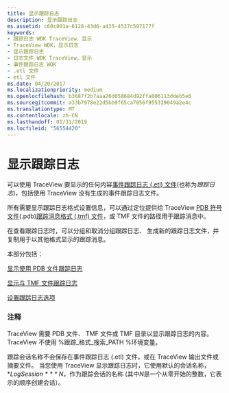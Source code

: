 ```yaml
---
title: 显示跟踪日志
description: 显示跟踪日志
ms.assetid: c60c801a-6128-43d6-a435-4537c597177f
keywords:
- 跟踪日志 WDK TraceView，显示
- TraceView WDK，显示日志
- 显示跟踪日志
- 日志文件 WDK TraceView，显示
- 事件跟踪日志 WDK
- .etl 文件
- etl 文件
ms.date: 04/20/2017
ms.localizationpriority: medium
ms.openlocfilehash: b3687f2b7aaa26d058684d92ffa006113ddeb5e6
ms.sourcegitcommit: a33b7978e22d5bb9f65ca7056f955319049a2e4c
ms.translationtype: MT
ms.contentlocale: zh-CN
ms.lasthandoff: 01/31/2019
ms.locfileid: "56554420"
---
```

# <a name="displaying-a-trace-log"></a>显示跟踪日志


可以使用 TraceView 要显示的任何内容[事件跟踪日志 (.etl) 文件](trace-level.md)(也称为*跟踪日志*)，包括使用 TraceView 没有生成的事件跟踪日志文件。

所有需要显示跟踪日志格式设置信息，可以通过定位提供给 TraceView [PDB 符号文件](pdb-symbol-files.md)(.pdb)[跟踪消息格式 (.tmf) 文件](trace-message-format-file.md)，或 TMF 文件的路径用于跟踪消息中。

在查看跟踪日志时，可以分组和取消分组跟踪日志、 生成新的跟踪日志文件，并复制用于以其他格式显示的跟踪消息。

本部分包括：

[显示使用 PDB 文件跟踪日志](displaying-a-trace-log-with-a-pdb-file.md)

[显示与 TMF 文件跟踪日志](displaying-a-trace-log-with-a-tmf-file.md)

[设置跟踪日志选项](setting-trace-log-options.md)

### <a name="span-idcommentsspanspan-idcommentsspancomments"></a><span id="comments"></span><span id="COMMENTS"></span>注释

TraceView 需要 PDB 文件、 TMF 文件或 TMF 目录以显示跟踪日志的内容。 TraceView 不使用 %跟踪\_格式\_搜索\_PATH %环境变量。

跟踪会话名称不会保存在事件跟踪日志 (.etl) 文件，或在 TraceView 输出文件或摘要文件。 当您使用 TraceView 显示跟踪日志时，它使用默认的会话名称，**LogSession * * * N*，作为跟踪会话的名称 (其中*N*是一个从零开始的整数，它表示的顺序创建会话）。

 

 





